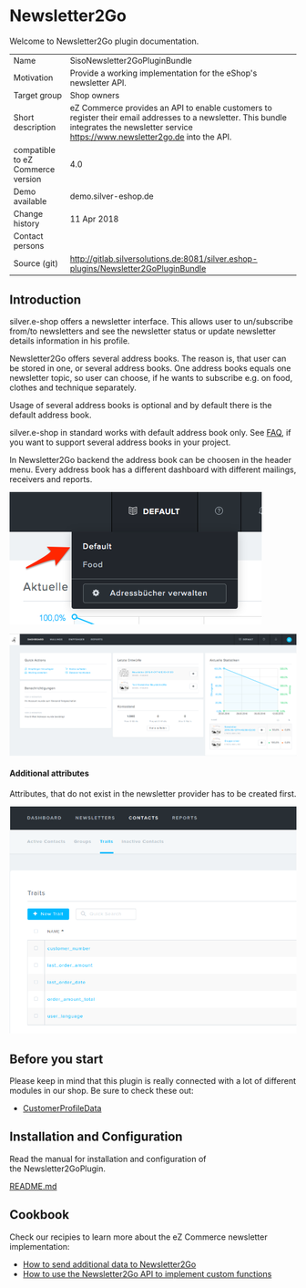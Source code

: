 # Newsletter2Go

Welcome to Newsletter2Go plugin documentation.

|||
|--- |--- |
|Name|SisoNewsletter2GoPluginBundle|
|Motivation|Provide a working implementation for the eShop's newsletter API.|
|Target group|Shop owners|
|Short description|eZ Commerce provides an API to enable customers to register their email addresses to a newsletter. This bundle integrates the newsletter service https://www.newsletter2go.de into the API.|
|compatible to eZ Commerce version|4.0|
|Demo available|demo.silver-eshop.de|
|Change history|11 Apr 2018|
|Contact persons||
|Source (git)|http://gitlab.silversolutions.de:8081/silver.eshop-plugins/Newsletter2GoPluginBundle|

## Introduction

silver.e-shop offers a newsletter interface. This allows user to un/subscribe from/to newsletters and see the newsletter status or update newsletter details information in his profile.

Newsletter2Go offers several address books. The reason is, that user can be stored in one, or several address books. One address books equals one newsletter topic, so user can choose, if he wants to subscribe e.g. on food, clothes and technique separately.

Usage of several address books is optional and by default there is the default address book.

silver.e-shop in standard works with default address book only. See [FAQ](newsletter2go_faq.md), if you want to support several address books in your project.

In Newsletter2Go backend the address book can be choosen in the header menu. Every address book has a different dashboard with different mailings, receivers and reports.

![](../../img/newsletter2go_1.png)

![](../../img/newsletter2go_2.png)

#### Additional attributes

Attributes, that do not exist in the newsletter provider has to be created first.

![](../../img/newsletter2go_3.png)

## Before you start

Please keep in mind that this plugin is really connected with a lot of different modules in our shop. Be sure to check these out:

- [CustomerProfileData](../../customers/customers.md)

## Installation and Configuration

Read the manual for installation and configuration of the Newsletter2GoPlugin.

[README.md](http://gitlab.silversolutions.de:8081/silver.eshop-plugins/Newsletter2GoPluginBundle/blob/master/README.md)

## Cookbook

Check our recipies to learn more about the eZ Commerce newsletter implementation:

- [How to send additional data to Newsletter2Go](newsletter2go_cookbook/how_to_send_additional_data_to_newsletter2go.md)
- [How to use the Newsletter2Go API to implement custom functions](newsletter2go_cookbook/how_to_use_the_newsletter2go_api_to_implement_custom_functions.md)
